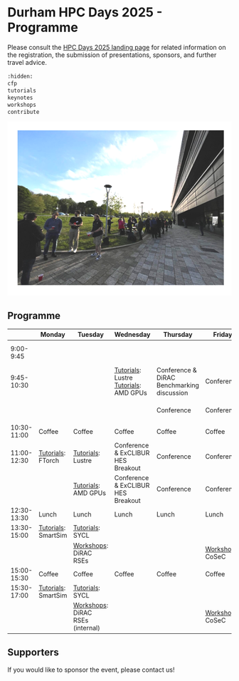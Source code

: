# Durham HPC Days 2025 - Programme

Please consult the [HPC Days 2025 landing page](https://www.durham.ac.uk/research/institutes-and-centres/data-science/events-/durham---hpc-days/) for related information on the registration, the submission of presentations, sponsors, and further travel advice.

```{toctree}
:hidden:
cfp
tutorials
keynotes
workshops
contribute
```


![HPCDays](../images/HPC-days-pic.png)

## Programme

|             | Monday                 | Tuesday   | Wednesday  | Thursday   | Friday     | Saturday |
| ----------- | ---------------------- | --------- | ---------- | ---------- | ---------- | -------- |
|  9:00-9:45  |                                     | <td rowspan="3">[Tutorials](tutorials): Lustre <br /> [Tutorials](tutorials): AMD GPUs </td> |                                            |            | [Keynote](keynotes.md): t.b.a. (Katy Clough) | Social   |
|  9:45-10:30 |                                     |                    | Conference & DiRAC Benchmarking discussion | Conference | [Workshops](workshops.md): Numerical Relativity | Social   |
|             |                                     |                  | Conference | Conference | [Workshops](workshops.md): Numerical Relativity | Social |
| 10:30-11:00 | Coffee                              | Coffee                  | Coffee     | Coffee     | Coffee     | Social
| 11:00-12:30 | [Tutorials](tutorials.md): FTorch   | [Tutorials](tutorials): Lustre                   | Conference & ExCLIBUR HES Breakout  | Conference   | Conference  | Social
|             |                                     | [Tutorials](tutorials): AMD GPUs                 | Conference & ExCLIBUR HES Breakout  | Conference   | Conference | Social
| 12:30-13:30 | Lunch                               | Lunch      | Lunch                   | Lunch      | Lunch      | Social
| 13:30-15:00 | [Tutorials](tutorials.md): SmartSim | [Tutorials](tutorials.md): SYCL                  |         |            | |  Social
|             |                                     | [Workshops](workshops.md): DiRAC RSEs            |         |            | [Workshops](workshops.md): CoSeC | Social
| 15:00-15:30 | Coffee                              | Coffee                           | Coffee                  | Coffee     | Coffee     |
| 15:30-17:00 | [Tutorials](tutorials.md): SmartSim | [Tutorials](tutorials.md): SYCL                  |            |            | 
|             |                                     | [Workshops](workshops.md): DiRAC RSEs (internal) |            |            | [Workshops](workshops.md): CoSeC



## Supporters

If you would like to sponsor the event, please contact us!

